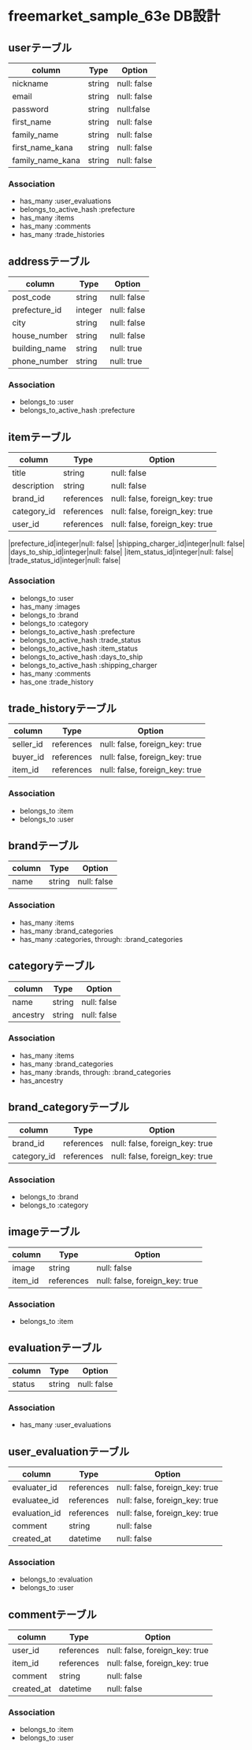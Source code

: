 # freemarket_sample_63e DB設計
## userテーブル
|column|Type|Option|
|------|----|------|
|nickname|string|null: false|
|email|string|null: false|
|password|string|null:false|
|first_name|string|null: false|
|family_name|string|null: false|
|first_name_kana|string|null: false|
|family_name_kana|string|null: false|


### Association
- has_many :user_evaluations
- belongs_to_active_hash :prefecture
- has_many :items
- has_many :comments
- has_many :trade_histories



## addressテーブル
|column|Type|Option|
|------|----|------|
|post_code|string|null: false|
|prefecture_id|integer|null: false|
|city|string|null: false|
|house_number|string|null: false|
|building_name|string|null: true|
|phone_number|string|null: true|

### Association
- belongs_to :user
- belongs_to_active_hash :prefecture



## itemテーブル
|column|Type|Option|
|------|----|------|
|title|string|null: false|
|description|string|null: false|
|brand_id|references|null: false, foreign_key: true|
|category_id|references|null: false, foreign_key: true|
|user_id|references|null: false, foreign_key: true|(出品者ID)

|prefecture_id|integer|null: false|
|shipping_charger_id|integer|null: false|
|days_to_ship_id|integer|null: false|
|item_status_id|integer|null: false|
|trade_status_id|integer|null: false|

### Association
- belongs_to :user
- has_many :images
- belongs_to :brand
- belongs_to :category
- belongs_to_active_hash :prefecture
- belongs_to_active_hash :trade_status
- belongs_to_active_hash :item_status
- belongs_to_active_hash :days_to_ship
- belongs_to_active_hash :shipping_charger
- has_many :comments
- has_one :trade_history



##  trade_historyテーブル
|column|Type|Option|
|------|----|------|
|seller_id|references|null: false, foreign_key: true|(user_id)
|buyer_id|references|null: false, foreign_key: true|(user_id)
|item_id|references|null: false, foreign_key: true|

### Association
- belongs_to :item
- belongs_to :user




## brandテーブル
|column|Type|Option|
|------|----|------|
|name|string|null: false|

### Association
- has_many :items
- has_many :brand_categories
- has_many :categories, through: :brand_categories



## categoryテーブル
|column|Type|Option|
|------|----|------|
|name|string|null: false|
|ancestry|string|null: false|


### Association
- has_many :items
- has_many :brand_categories
- has_many :brands, through: :brand_categories
- has_ancestry


## brand_categoryテーブル
|column|Type|Option|
|------|----|------|
|brand_id|references|null: false, foreign_key: true|
|category_id|references|null: false, foreign_key: true|

### Association
- belongs_to :brand
- belongs_to :category


## imageテーブル
|column|Type|Option|
|------|----|------|
|image|string|null: false|
|item_id|references|null: false, foreign_key: true|

### Association
- belongs_to :item


## evaluationテーブル
|column|Type|Option|
|------|----|------|
|status|string|null: false|

### Association
- has_many :user_evaluations


## user_evaluationテーブル
|column|Type|Option|
|------|----|------|
|evaluater_id|references|null: false, foreign_key: true|(評価する人 user_id)
|evaluatee_id|references|null: false, foreign_key: true|(評価される人 user_id)
|evaluation_id|references|null: false, foreign_key: true|
|comment|string|null: false|
|created_at|datetime|null: false|

### Association
- belongs_to :evaluation
- belongs_to :user

## commentテーブル
|column|Type|Option|
|------|----|------|
|user_id|references|null: false, foreign_key: true|
|item_id|references|null: false, foreign_key: true|
|comment|string|null: false|
|created_at|datetime|null: false|

### Association
- belongs_to :item
- belongs_to :user
